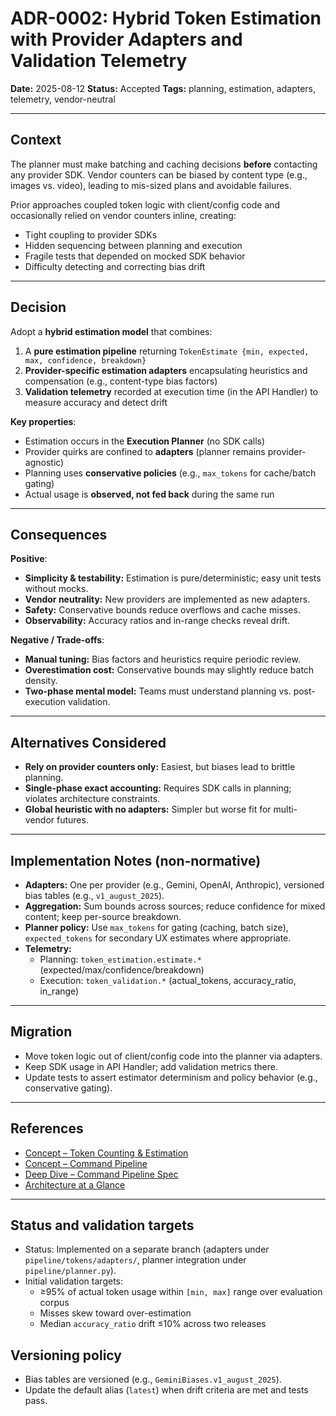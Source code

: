 # ADR-0002: Hybrid Token Estimation with Provider Adapters and Validation Telemetry

**Date:** 2025-08-12
**Status:** Accepted
**Tags:** planning, estimation, adapters, telemetry, vendor-neutral

---

## Context

The planner must make batching and caching decisions **before** contacting any provider SDK. Vendor counters can be biased by content type (e.g., images vs. video), leading to mis-sized plans and avoidable failures.

Prior approaches coupled token logic with client/config code and occasionally relied on vendor counters inline, creating:

- Tight coupling to provider SDKs
- Hidden sequencing between planning and execution
- Fragile tests that depended on mocked SDK behavior
- Difficulty detecting and correcting bias drift

---

## Decision

Adopt a **hybrid estimation model** that combines:

1. A **pure estimation pipeline** returning `TokenEstimate {min, expected, max, confidence, breakdown}`
2. **Provider-specific estimation adapters** encapsulating heuristics and compensation (e.g., content-type bias factors)
3. **Validation telemetry** recorded at execution time (in the API Handler) to measure accuracy and detect drift

**Key properties**:

- Estimation occurs in the **Execution Planner** (no SDK calls)
- Provider quirks are confined to **adapters** (planner remains provider-agnostic)
- Planning uses **conservative policies** (e.g., `max_tokens` for cache/batch gating)
- Actual usage is **observed, not fed back** during the same run

---

## Consequences

**Positive**:

- **Simplicity & testability:** Estimation is pure/deterministic; easy unit tests without mocks.
- **Vendor neutrality:** New providers are implemented as new adapters.
- **Safety:** Conservative bounds reduce overflows and cache misses.
- **Observability:** Accuracy ratios and in-range checks reveal drift.

**Negative / Trade-offs**:

- **Manual tuning:** Bias factors and heuristics require periodic review.
- **Overestimation cost:** Conservative bounds may slightly reduce batch density.
- **Two-phase mental model:** Teams must understand planning vs. post-execution validation.

---

## Alternatives Considered

- **Rely on provider counters only:** Easiest, but biases lead to brittle planning.
- **Single-phase exact accounting:** Requires SDK calls in planning; violates architecture constraints.
- **Global heuristic with no adapters:** Simpler but worse fit for multi-vendor futures.

---

## Implementation Notes (non-normative)

- **Adapters:** One per provider (e.g., Gemini, OpenAI, Anthropic), versioned bias tables (e.g., `v1_august_2025`).
- **Aggregation:** Sum bounds across sources; reduce confidence for mixed content; keep per-source breakdown.
- **Planner policy:** Use `max_tokens` for gating (caching, batch size), `expected_tokens` for secondary UX estimates where appropriate.
- **Telemetry:**
  - Planning: `token_estimation.estimate.*` (expected/max/confidence/breakdown)
  - Execution: `token_validation.*` (actual_tokens, accuracy_ratio, in_range)

---

## Migration

- Move token logic out of client/config code into the planner via adapters.
- Keep SDK usage in API Handler; add validation metrics there.
- Update tests to assert estimator determinism and policy behavior (e.g., conservative gating).

---

## References

- [Concept – Token Counting & Estimation](../concepts/token-counting.md)
- [Concept – Command Pipeline](../concepts/command-pipeline.md)
- [Deep Dive – Command Pipeline Spec](../deep-dives/command-pipeline-spec.md)
- [Architecture at a Glance](../architecture.md)

---

## Status and validation targets

- Status: Implemented on a separate branch (adapters under `pipeline/tokens/adapters/`, planner integration under `pipeline/planner.py`).
- Initial validation targets:
  - ≥95% of actual token usage within `[min, max]` range over evaluation corpus
  - Misses skew toward over-estimation
  - Median `accuracy_ratio` drift ≤10% across two releases

## Versioning policy

- Bias tables are versioned (e.g., `GeminiBiases.v1_august_2025`).
- Update the default alias (`latest`) when drift criteria are met and tests pass.
